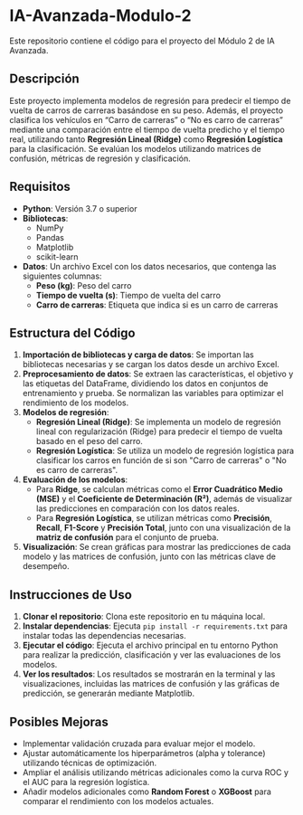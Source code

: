 # IA-Avanzada-Modulo-2

Este repositorio contiene el código para el proyecto del Módulo 2 de IA Avanzada.

## Descripción

Este proyecto implementa modelos de regresión para predecir el tiempo de vuelta de carros de carreras basándose en su peso. Además, el proyecto clasifica los vehículos en “Carro de carreras” o “No es carro de carreras” mediante una comparación entre el tiempo de vuelta predicho y el tiempo real, utilizando tanto **Regresión Lineal (Ridge)** como **Regresión Logística** para la clasificación. Se evalúan los modelos utilizando matrices de confusión, métricas de regresión y clasificación.

## Requisitos

- **Python**: Versión 3.7 o superior
- **Bibliotecas**:
  - NumPy
  - Pandas
  - Matplotlib
  - scikit-learn
- **Datos**: Un archivo Excel con los datos necesarios, que contenga las siguientes columnas:
  - **Peso (kg)**: Peso del carro
  - **Tiempo de vuelta (s)**: Tiempo de vuelta del carro
  - **Carro de carreras**: Etiqueta que indica si es un carro de carreras

## Estructura del Código

1. **Importación de bibliotecas y carga de datos**: Se importan las bibliotecas necesarias y se cargan los datos desde un archivo Excel.
2. **Preprocesamiento de datos**: Se extraen las características, el objetivo y las etiquetas del DataFrame, dividiendo los datos en conjuntos de entrenamiento y prueba. Se normalizan las variables para optimizar el rendimiento de los modelos.
3. **Modelos de regresión**:
   - **Regresión Lineal (Ridge)**: Se implementa un modelo de regresión lineal con regularización (Ridge) para predecir el tiempo de vuelta basado en el peso del carro.
   - **Regresión Logística**: Se utiliza un modelo de regresión logística para clasificar los carros en función de si son "Carro de carreras" o "No es carro de carreras".
4. **Evaluación de los modelos**:
   - Para **Ridge**, se calculan métricas como el **Error Cuadrático Medio (MSE)** y el **Coeficiente de Determinación (R²)**, además de visualizar las predicciones en comparación con los datos reales.
   - Para **Regresión Logística**, se utilizan métricas como **Precisión**, **Recall**, **F1-Score** y **Precisión Total**, junto con una visualización de la **matriz de confusión** para el conjunto de prueba.
5. **Visualización**: Se crean gráficas para mostrar las predicciones de cada modelo y las matrices de confusión, junto con las métricas clave de desempeño.

## Instrucciones de Uso

1. **Clonar el repositorio**: Clona este repositorio en tu máquina local.
2. **Instalar dependencias**: Ejecuta `pip install -r requirements.txt` para instalar todas las dependencias necesarias.
3. **Ejecutar el código**: Ejecuta el archivo principal en tu entorno Python para realizar la predicción, clasificación y ver las evaluaciones de los modelos.
4. **Ver los resultados**: Los resultados se mostrarán en la terminal y las visualizaciones, incluidas las matrices de confusión y las gráficas de predicción, se generarán mediante Matplotlib.

## Posibles Mejoras

- Implementar validación cruzada para evaluar mejor el modelo.
- Ajustar automáticamente los hiperparámetros (alpha y tolerance) utilizando técnicas de optimización.
- Ampliar el análisis utilizando métricas adicionales como la curva ROC y el AUC para la regresión logística.
- Añadir modelos adicionales como **Random Forest** o **XGBoost** para comparar el rendimiento con los modelos actuales.
